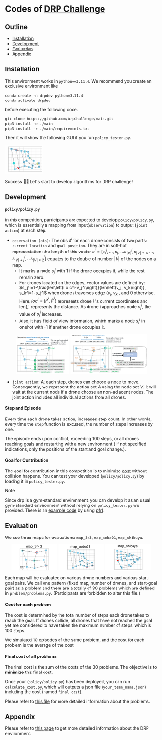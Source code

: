
# Codes of [DRP Challenge](https://drp-challenge.com/#/overview)

## Outline

* [Installation](#installation)
* [Development](#development)
* [Evaluation](#evaluation)
* [Appendix](#appendix)

## Installation
This environment works in  `python==3.11.4`.
We recommend you create an exclusive environment like
```
conda create -n drpdev python=3.11.4
conda activate drpdev    
```
before executing the following code.
```
git clone https://github.com/DrpChallenge/main.git
pip3 install -e ./main
pip3 install -r ./main/requirements.txt
```
Then it will show the following GUI if you run `policy_tester.py`.

<img src = assets\img\drpexample.png width="25%">

Success :tada::tada: Let's start to develop algorithms for DRP challenge!

<a id="development"></a>

## Development  

#### ``policy/policy.py``
In this competition, participants are expected to develop ``policy/policy.py``, which is essentially a mapping from input(``observation``) to output (``joint action``) at each step. 

- `observation (obs)`: The obs $s^i$ for each drone consists of two parts: `current location` and `goal position`.  They are in soft-hot representation: the length of this vector $s^i=\left[s_1^i, \ldots, s_j^i, \ldots s_{|V|}^i, s_{|V|+1}^i, \ldots, s_{|V|+j}^i, \ldots s_{|V|*2}^i\right]$ equates to the double of number $|V|$ of the nodes on a map.
  - It marks a node $s_j^i$ with 1 if the drone occupies it, while the rest remain zero.
  - For drones located on the edges, vector values are defined by: $s_j^i=1-\frac{len\left(l o c^i-v_j^i\right)}{len\left(v_j, v_k\right)}, s_k^i=1-s_j^i$ when drone $i$ traverses edge $\left(v_j, v_k\right)$, and 0 otherwise. Here, $loc^i=\left(l^{x^i}, l^{y^i}\right)$ represents drone $i$ 's current coordinates and len(,) represents the distance. As drone i approaches node $v_j^i$, the value of $s_j^i$ increases.
  - Also, it has Field of View information, which marks a node $s_i^j$ in onehot with -1 if another drone occupies it.
<p align="center">
 <img src="assets/img/obs.png" width="35%" >
   <img src="assets/img/framework.png" width="50%" >
</p>

- `joint action`: At each step, drones can choose a node to move. Consequently, we represent the action set $A$ using the node set $V$. It will wait at the current node if a drone choose an non-adjacent nodes. The joint action includes all individual actions from all drones. 
<!--
<p align="center">
 <img src="assets/img/policy.png" width="65%" >
</p>
-->
#### Step and Episode

Every time each drone takes action, increases step count.
In other words, every time the ``step`` function is excused, the number of steps increases by one.

The episode ends upon conflict, exceeding 100 steps, or all drones reaching goals and restarting with a new environment ( If not specified indications, only the positions of the start and goal change.).


#### Goal for Contribution
The goal for contribution in this competition is to minimize [cost](#cost) without collision happens.
You can test your developed (``policy/policy.py``) by loading it in ``policy_tester.py``.
> [!NOTE]
> Since drp is a gym-standard environment, you can develop it as an usual gym-standard environment without relying on ``policy_tester.py`` we provided. There is an [example code](example/drp_pfrl.py) by using [pfrl](https://github.com/pfnet/pfrl).

<a id="evaluation"></a>

## Evaluation

We use three maps for evaluations: ``map_3x3``, ``map_aoba01``, ``map_shibuya``.

<p align="center">
  <img src="assets/img/map3_3.png" width="30%" >
  <img src="assets/img/map_aoba01.png" width="30%" >
  <img src="assets/img/map_shibuya.png" width="30%" >
</p>


Each map will be evaluated on various drone numbers and various start-goal pairs.
We call one pattern (fixed map, number of drones, and start-goal pair) as a problem and there are a totally of 30 problems which are defined in ``problem/problems.py``. (Participants are forbidden to alter this file.)

<a id="cost"></a>

#### Cost for each problem

The cost is determined by the total number of steps each drone takes to reach the goal. If drones collide, all drones that have not reached the goal yet are considered to have taken the maximum number of steps, which is 100 steps.

We simulated 10 episodes of the same problem, and the cost for each problem is the average of the cost.

#### Final cost of all problems

The final cost is the sum of the costs of the 30 problems. The objective is to **minimize** this final cost.

Once your (``policy/policy.py``) has been deployed, you can run ``calculate_cost.py``, which will outputs a json file (``your_team_name.json``) including the cost (named ``final cost``).


Please refer to [this file](problem/problems.py) for more detailed information about the problems. 

<a id ="appendix"></a>

## Appendix

Please refer to [this page](assets/markdown/appendix.md) to get more detailed information about the DRP environment. 
